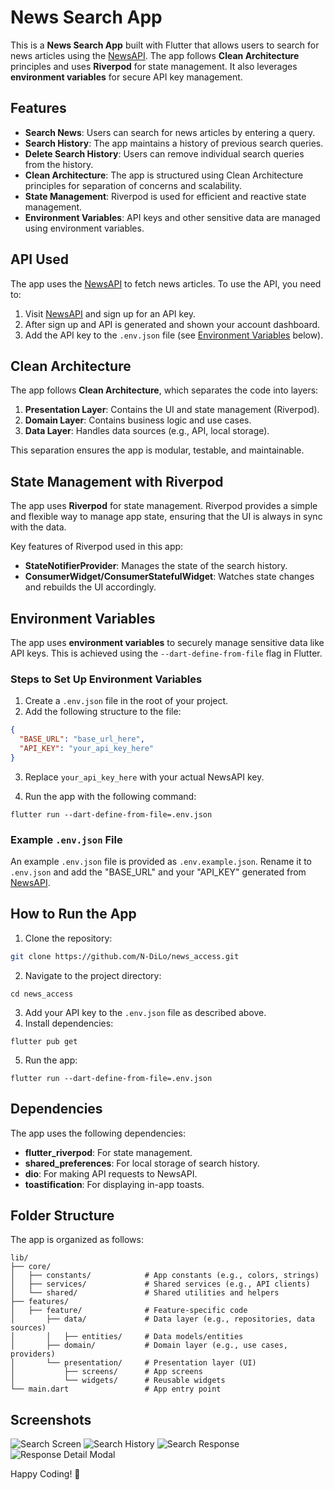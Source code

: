 # News Search App

This is a **News Search App** built with Flutter that allows users to search for news articles using the [NewsAPI](https://newsapi.org/v2/). The app follows **Clean Architecture** principles and uses **Riverpod** for state management. It also leverages **environment variables** for secure API key management.

## Features

- **Search News**: Users can search for news articles by entering a query.
- **Search History**: The app maintains a history of previous search queries.
- **Delete Search History**: Users can remove individual search queries from the history.
- **Clean Architecture**: The app is structured using Clean Architecture principles for separation of concerns and scalability.
- **State Management**: Riverpod is used for efficient and reactive state management.
- **Environment Variables**: API keys and other sensitive data are managed using environment variables.

## API Used

The app uses the [NewsAPI](https://newsapi.org/v2/) to fetch news articles. To use the API, you need to:

1. Visit [NewsAPI](https://newsapi.org/) and sign up for an API key.
2. After sign up and API is generated and shown your account dashboard.
3. Add the API key to the `.env.json` file (see [Environment Variables](#environment-variables) below).

## Clean Architecture

The app follows **Clean Architecture**, which separates the code into layers:

1. **Presentation Layer**: Contains the UI and state management (Riverpod).
2. **Domain Layer**: Contains business logic and use cases.
3. **Data Layer**: Handles data sources (e.g., API, local storage).

This separation ensures the app is modular, testable, and maintainable.

## State Management with Riverpod

The app uses **Riverpod** for state management. Riverpod provides a simple and flexible way to manage app state, ensuring that the UI is always in sync with the data.

Key features of Riverpod used in this app:

- **StateNotifierProvider**: Manages the state of the search history.
- **ConsumerWidget/ConsumerStatefulWidget**: Watches state changes and rebuilds the UI accordingly.

## Environment Variables

The app uses **environment variables** to securely manage sensitive data like API keys. This is achieved using the `--dart-define-from-file` flag in Flutter.

### Steps to Set Up Environment Variables

1. Create a `.env.json` file in the root of your project.
2. Add the following structure to the file:

```json
{
  "BASE_URL": "base_url_here",
  "API_KEY": "your_api_key_here"
}
```

3. Replace `your_api_key_here` with your actual NewsAPI key.

4. Run the app with the following command:

```
flutter run --dart-define-from-file=.env.json
```

### Example `.env.json` File

An example `.env.json` file is provided as `.env.example.json`. Rename it to `.env.json` and add the "BASE_URL" and your "API_KEY" generated from [NewsAPI](https://newsapi.org/).

## How to Run the App

1. Clone the repository:

```bash
git clone https://github.com/N-DiLo/news_access.git
```

2. Navigate to the project directory:

```
cd news_access
```

3. Add your API key to the `.env.json` file as described above.
4. Install dependencies:

```
flutter pub get
```

5. Run the app:

```
flutter run --dart-define-from-file=.env.json
```

## Dependencies

The app uses the following dependencies:

- **flutter_riverpod**: For state management.
- **shared_preferences**: For local storage of search history.
- **dio**: For making API requests to NewsAPI.
- **toastification**: For displaying in-app toasts.

## Folder Structure

The app is organized as follows:

```
lib/
├── core/
│   ├── constants/            # App constants (e.g., colors, strings)
│   ├── services/             # Shared services (e.g., API clients)
│   └── shared/               # Shared utilities and helpers
├── features/
│   ├── feature/              # Feature-specific code
│       ├── data/             # Data layer (e.g., repositories, data sources)
│       │   ├── entities/     # Data models/entities
│       ├── domain/           # Domain layer (e.g., use cases, providers)
│       └── presentation/     # Presentation layer (UI)
│           ├── screens/      # App screens
│           └── widgets/      # Reusable widgets
└── main.dart                 # App entry point
```

## Screenshots

![Search Screen](assets/images/empty_search.png)
![Search History](assets/images/search.png)
![Search Response](assets/images/search_response.png)
![Response Detail Modal](assets/images/response_detail.png)

Happy Coding! 🚀
